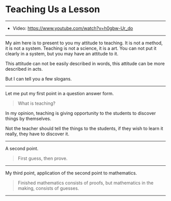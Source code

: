 # Teaching Us a Lesson

------

- Video: https://www.youtube.com/watch?v=h0gbw-Ur_do

------

My aim here is to present to you my attitude to teaching.
It is not a method, it is not a system.
Teaching is not a science, it is a art.
You can not put it clearly in a system, but you may have an attitude to it.

This attitude can not be easily described in words,
this attitude can be more described in acts.

But I can tell you a few slogans.

------

Let me put my first point in a question answer form.

> What is teaching?

In my opinion, teaching is giving opportunity to the students
to discover things by themselves.

Not the teacher should tell the things to the students,
if they wish to learn it really, they have to discover it.

------

A second point.

> First guess, then prove.

------

My third point, application of the second point to mathematics.

> Finished mathematics consists of proofs, but mathematics in the making, consists of guesses.

------

